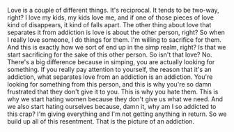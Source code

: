  Love is a couple of different things. It's reciprocal. It tends to be two-way, right? I love my kids, my kids love me, and if one of those pieces of love kind of disappears, it kind of falls apart. The other thing about love that separates it from addiction is love is about the other person, right? So when I really love someone, I do things for them. I'm willing to sacrifice for them. And this is exactly how we sort of end up in the simp realm, right? Is that we start sacrificing for the sake of this other person. So isn't that love? No. There's a big difference because in simping, you are actually looking for something. If you really pay attention to yourself, the reason that it's an addiction, what separates love from an addiction is an addiction. You're looking for something from this person, and this is why you're so damn frustrated that they don't give it to you. This is why you hate them. This is why we start hating women because they don't give us what we need. And we also start hating ourselves because, damn it, why am I so addicted to this crap? I'm giving everything and I'm not getting anything in return. So we build up all of this resentment. That is the picture of an addiction.